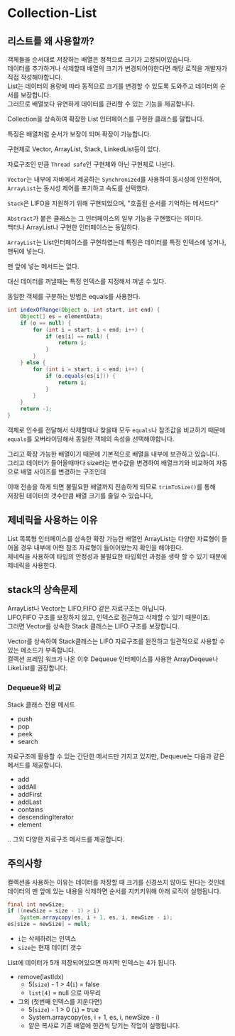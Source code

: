 # Collection-List

## 리스트를 왜 사용할까?  
객체들을 순서대로 저장하는 배열은 정적으로 크기가 고정되어있습니다.  
데이터를 추가하거나 삭제할때 배열의 크기가 변경되어야한다면 해당 로직을 개발자가 직접 작성해야합니다.  
List는 데이터의 용량에 따라 동적으로 크기를 변경할 수 있도록 도와주고 데이터의 순서를 보장합니다.  
그러므로 배열보다 유연하게 데이터를 관리할 수 있는 기능을 제공합니다.  

Collection을 상속하여 확장한 List 인터페이스를 구현한 클래스를 말합니다.  
  
특징은 배열처럼 순서가 보장이 되며 확장이 가능합니다.  
  
구현체로 Vector, ArrayList, Stack, LinkedList등이 있다.  
  
자료구조인 만큼 `Thread safe`인 구현체와 아닌 구현체로 나뉜다.  
  
`Vector`는 내부에 자바에서 제공하는 `Synchronized`를 사용하여 동시성에 안전하며, 
`ArrayList`는 동시성 제어를 포기하고 속도를 선택했다.  
  
`Stack`은 LIFO을 지원하기 위해 구현되었으며, "호출된 순서를 기억하는 메서드다"  
  
`Abstract`가 붙은 클래스는 그 인터페이스의 일부 기능을 구현했다는 의미다.  
백터나 ArrayList나 구현한 인터페이스는 동일하다.  
  
`ArrayList`는 List인터페이스를 구현하였는데 특징은 
데이터를 특정 인덱스에 넣거나, 맨뒤에 넣는다.  
  
맨 앞에 넣는 메서드는 없다.  
  
대신 데이터를 꺼낼때는 특정 인덱스를 지정해서 꺼낼 수 있다.  
  
동일한 객체를 구분하는 방법은 equals를 사용한다.  
```Java
int indexOfRange(Object o, int start, int end) {
    Object[] es = elementData;
    if (o == null) {
        for (int i = start; i < end; i++) {
            if (es[i] == null) {
                return i;
            }
        }
    } else {
        for (int i = start; i < end; i++) {
            if (o.equals(es[i])) {
                return i;
            }
        }
    }
    return -1;
}
```  

객체로 인수를 전달해서 삭제할때나 찾을때 모두 `equals`나 참조값을 비교하기 때문에 
`equals`를 오버라이딩해서 동일한 객체의 속성을 선택해야합니다.  
  
그리고 확장 가능한 배열이기 때문에 기본적으로 배열을 내부에 보관하고 있습니다.  
그리고 데이터가 들어올때마다 size라는 변수값을 변경하여 배열크기와 비교하여 자동으로 배열 사이즈를 변경하는 구조인데  
  
이때 전송을 하게 되면 불필요한 배열까지 전송하게 되므로 `trimToSize()`를 통해  
저장된 데이터의 갯수만큼 배열 크기를 줄일 수 있습니다,  
  
## 제네릭을 사용하는 이유
List 목록형 인터페이스를 상속한 확장 가능한 배열인 ArrayList는 다양한 자료형이 들어올 경우 
내부에 어떤 참조 자료형이 들어어왔는지 확인을 해야한다.  
제네릭을 사용하여 타입의 안정성과 불필요한 타입확인 과정을 생략 할 수 있기 때문에 
제네릭을 사용한다.  
  
## stack의 상속문제  
ArrayList나 Vector는 LIFO,FIFO 같은 자료구조는 아닙니다.  
LIFO,FIFO 구조를 보장하지 않고, 인덱스로 접근하고 삭제할 수 있기 때문이죠.  
그러면 Vector를 상속한 Stack 클래스는 LIFO 구조를 보장합니다.  
  
Vector를 상속하여 Stack클래스는 LIFO 자료구조를 완전하고 일관적으로 사용할 수 있는 메소드가 부족합니다.  
컬렉션 프레임 워크가 나온 이후 Dequeue 인터페이스를 사용한 ArrayDeqeue나 LikeList를 권장합니다.  
  
### Dequeue와 비교
Stack 클래스 전용 메서드
+ push
+ pop
+ peek
+ search   
  
자료구조에 활용할 수 있는 간단한 메서드만 가지고 있지만, Dequeue는 다음과 같은 메서드를 제공합니다.  
+ add
+ addAll
+ addFirst
+ addLast
+ contains
+ descendingIterator
+ element
   
.. 그외 다양한 자료구조 메서드를 제공합니다.  
  
## 주의사항  
컬렉션을 사용하는 이유는 데이터를 저장할 때 크기를 신경쓰지 않아도 된다는 것인데 
데이터의 맨 앞에 있는 내용을 삭제하면 순서를 지키키위해 아래 로직이 실행됩니다.
```Java
final int newSize;
if ((newSize = size - 1) > i)
    System.arraycopy(es, i + 1, es, i, newSize - i);
es[size = newSize] = null;
```  
+ `i`는 삭제하려는 인덱스
+ `size`는 현재 데이터 갯수  
    
List에 데이터가 5개 저장되어있으면 마지막 인덱스는 4가 됩니다.  
+ remove(lastIdx)
  + 5(`size`) - 1 > 4(`i`) = false
  + `list[4]` = null 으로 마무리
+ 그외 (첫번째 인덱스를 지운다면)
  + 5(`size`) - 1 > 0 (`i`) = true
  + System.arraycopy(es, i + 1, es, i, newSize - i)
  + 얕은 복사로 기존 배열에 한칸씩 당기는 작업이 실행됩니다.
